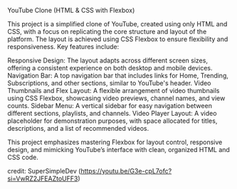 YouTube Clone (HTML & CSS with Flexbox)

  This project is a simplified clone of YouTube, created using only HTML and CSS, with a focus on replicating the core structure and layout of the platform. The layout is achieved using CSS Flexbox to ensure flexibility and responsiveness. Key features include:

  Responsive Design: The layout adapts across different screen sizes, offering a consistent experience on both desktop and mobile devices.
  Navigation Bar: A top navigation bar that includes links for Home, Trending, Subscriptions, and other sections, similar to YouTube's header.
  Video Thumbnails and Flex Layout: A flexible arrangement of video thumbnails using CSS Flexbox, showcasing video previews, channel names, and view counts.
  Sidebar Menu: A vertical sidebar for easy navigation between different sections, playlists, and channels.
  Video Player Layout: A video placeholder for demonstration purposes, with space allocated for titles, descriptions, and a list of recommended videos.

  This project emphasizes mastering Flexbox for layout control, responsive design, and mimicking YouTube’s interface with clean, organized HTML and CSS code.

credit: SuperSimpleDev (https://youtu.be/G3e-cpL7ofc?si=VwRZ2JFEAZtoUFF3)
